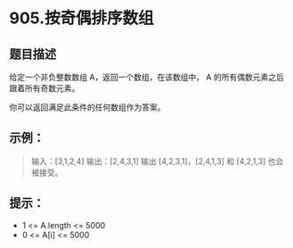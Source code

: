 # 905.按奇偶排序数组

## 题目描述
给定一个非负整数数组 A，返回一个数组，在该数组中， A 的所有偶数元素之后跟着所有奇数元素。

你可以返回满足此条件的任何数组作为答案。

 

## 示例：
> 输入：[3,1,2,4]
> 输出：[2,4,3,1]
> 输出 [4,2,3,1]，[2,4,1,3] 和 [4,2,1,3] 也会被接受。

 

## 提示：
- 1 <= A.length <= 5000
- 0 <= A[i] <= 5000

